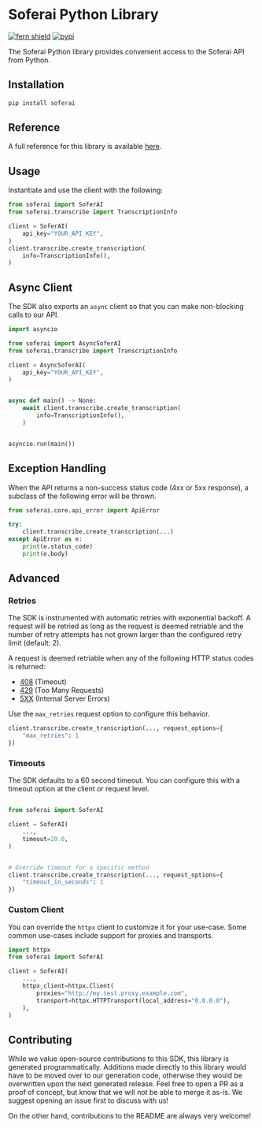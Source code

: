 # Soferai Python Library

[![fern shield](https://img.shields.io/badge/%F0%9F%8C%BF-Built%20with%20Fern-brightgreen)](https://buildwithfern.com?utm_source=github&utm_medium=github&utm_campaign=readme&utm_source=https%3A%2F%2Fgithub.com%2Fsoferai%2Fsoferai-py)
[![pypi](https://img.shields.io/pypi/v/soferai)](https://pypi.python.org/pypi/soferai)

The Soferai Python library provides convenient access to the Soferai API from Python.

## Installation

```sh
pip install soferai
```

## Reference

A full reference for this library is available [here](./reference.md).

## Usage

Instantiate and use the client with the following:

```python
from soferai import SoferAI
from soferai.transcribe import TranscriptionInfo

client = SoferAI(
    api_key="YOUR_API_KEY",
)
client.transcribe.create_transcription(
    info=TranscriptionInfo(),
)
```

## Async Client

The SDK also exports an `async` client so that you can make non-blocking calls to our API.

```python
import asyncio

from soferai import AsyncSoferAI
from soferai.transcribe import TranscriptionInfo

client = AsyncSoferAI(
    api_key="YOUR_API_KEY",
)


async def main() -> None:
    await client.transcribe.create_transcription(
        info=TranscriptionInfo(),
    )


asyncio.run(main())
```

## Exception Handling

When the API returns a non-success status code (4xx or 5xx response), a subclass of the following error
will be thrown.

```python
from soferai.core.api_error import ApiError

try:
    client.transcribe.create_transcription(...)
except ApiError as e:
    print(e.status_code)
    print(e.body)
```

## Advanced

### Retries

The SDK is instrumented with automatic retries with exponential backoff. A request will be retried as long
as the request is deemed retriable and the number of retry attempts has not grown larger than the configured
retry limit (default: 2).

A request is deemed retriable when any of the following HTTP status codes is returned:

- [408](https://developer.mozilla.org/en-US/docs/Web/HTTP/Status/408) (Timeout)
- [429](https://developer.mozilla.org/en-US/docs/Web/HTTP/Status/429) (Too Many Requests)
- [5XX](https://developer.mozilla.org/en-US/docs/Web/HTTP/Status/500) (Internal Server Errors)

Use the `max_retries` request option to configure this behavior.

```python
client.transcribe.create_transcription(..., request_options={
    "max_retries": 1
})
```

### Timeouts

The SDK defaults to a 60 second timeout. You can configure this with a timeout option at the client or request level.

```python

from soferai import SoferAI

client = SoferAI(
    ...,
    timeout=20.0,
)


# Override timeout for a specific method
client.transcribe.create_transcription(..., request_options={
    "timeout_in_seconds": 1
})
```

### Custom Client

You can override the `httpx` client to customize it for your use-case. Some common use-cases include support for proxies
and transports.
```python
import httpx
from soferai import SoferAI

client = SoferAI(
    ...,
    httpx_client=httpx.Client(
        proxies="http://my.test.proxy.example.com",
        transport=httpx.HTTPTransport(local_address="0.0.0.0"),
    ),
)
```

## Contributing

While we value open-source contributions to this SDK, this library is generated programmatically.
Additions made directly to this library would have to be moved over to our generation code,
otherwise they would be overwritten upon the next generated release. Feel free to open a PR as
a proof of concept, but know that we will not be able to merge it as-is. We suggest opening
an issue first to discuss with us!

On the other hand, contributions to the README are always very welcome!
